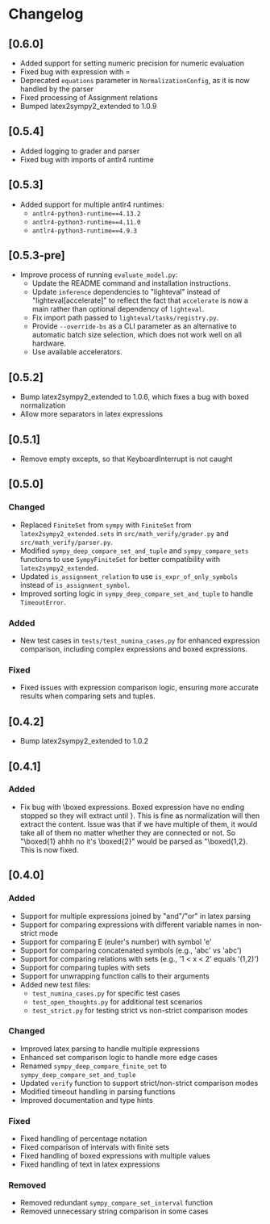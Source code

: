# Changelog

## [0.6.0]
- Added support for setting numeric precision for numeric evaluation
- Fixed bug with expression with =
- Deprecated `equations` parameter in `NormalizationConfig`, as it is now handled by the parser
- Fixed processing of Assignment relations
- Bumped latex2sympy2_extended to 1.0.9

## [0.5.4]
- Added logging to grader and parser
- Fixed bug with imports of antlr4 runtime

## [0.5.3]
- Added support for multiple antlr4 runtimes:
    - `antlr4-python3-runtime==4.13.2`
    - `antlr4-python3-runtime==4.11.0`
    - `antlr4-python3-runtime==4.9.3`

## [0.5.3-pre]
- Improve process of running `evaluate_model.py`:
  - Update the README command and installation instructions.
  - Update `inference` dependencies to "lighteval" instead of "lighteval[accelerate]" to reflect the fact that `accelerate` is now a main rather than optional dependency of `lighteval`.
  - Fix import path passed to `lighteval/tasks/registry.py`.
  - Provide `--override-bs` as a CLI parameter as an alternative to automatic batch size selection, which does not work well on all hardware.
  - Use available accelerators.

## [0.5.2]
- Bump latex2sympy2_extended to 1.0.6, which fixes a bug with boxed normalization
- Allow more separators in latex expressions

## [0.5.1]
- Remove empty excepts, so that KeyboardInterrupt is not caught

## [0.5.0]

### Changed
- Replaced `FiniteSet` from `sympy` with `FiniteSet` from `latex2sympy2_extended.sets` in `src/math_verify/grader.py` and `src/math_verify/parser.py`.
- Modified `sympy_deep_compare_set_and_tuple` and `sympy_compare_sets` functions to use `SympyFiniteSet` for better compatibility with `latex2sympy2_extended`.
- Updated `is_assignment_relation` to use `is_expr_of_only_symbols` instead of `is_assignment_symbol`.
- Improved sorting logic in `sympy_deep_compare_set_and_tuple` to handle `TimeoutError`.

### Added
- New test cases in `tests/test_numina_cases.py` for enhanced expression comparison, including complex expressions and boxed expressions.

### Fixed
- Fixed issues with expression comparison logic, ensuring more accurate results when comparing sets and tuples. 

## [0.4.2]
- Bump latex2sympy2_extended to 1.0.2

## [0.4.1]

### Added
- Fix bug with \boxed expressions. Boxed expression have no ending stopped so they will extract until }. This is fine as normalization will then extract the content. Issue was that if we have multiple of them, it would take all of them no matter whether they are connected or not. So "\boxed{1} ahhh no it's \boxed{2}" would be parsed as "\boxed{1,2}. This is now fixed.

## [0.4.0]

### Added
- Support for multiple expressions joined by "and"/"or" in latex parsing
- Support for comparing expressions with different variable names in non-strict mode
- Support for comparing E (euler's number) with symbol 'e'
- Support for comparing concatenated symbols (e.g., 'abc' vs 'a*b*c')
- Support for comparing relations with sets (e.g., '1 < x < 2' equals '(1,2)')
- Support for comparing tuples with sets
- Support for unwrapping function calls to their arguments
- Added new test files:
  - `test_numina_cases.py` for specific test cases
  - `test_open_thoughts.py` for additional test scenarios
  - `test_strict.py` for testing strict vs non-strict comparison modes

### Changed
- Improved latex parsing to handle multiple expressions
- Enhanced set comparison logic to handle more edge cases
- Renamed `sympy_deep_compare_finite_set` to `sympy_deep_compare_set_and_tuple`
- Updated `verify` function to support strict/non-strict comparison modes
- Modified timeout handling in parsing functions
- Improved documentation and type hints

### Fixed
- Fixed handling of percentage notation
- Fixed comparison of intervals with finite sets
- Fixed handling of boxed expressions with multiple values
- Fixed handling of text in latex expressions

### Removed
- Removed redundant `sympy_compare_set_interval` function
- Removed unnecessary string comparison in some cases 
